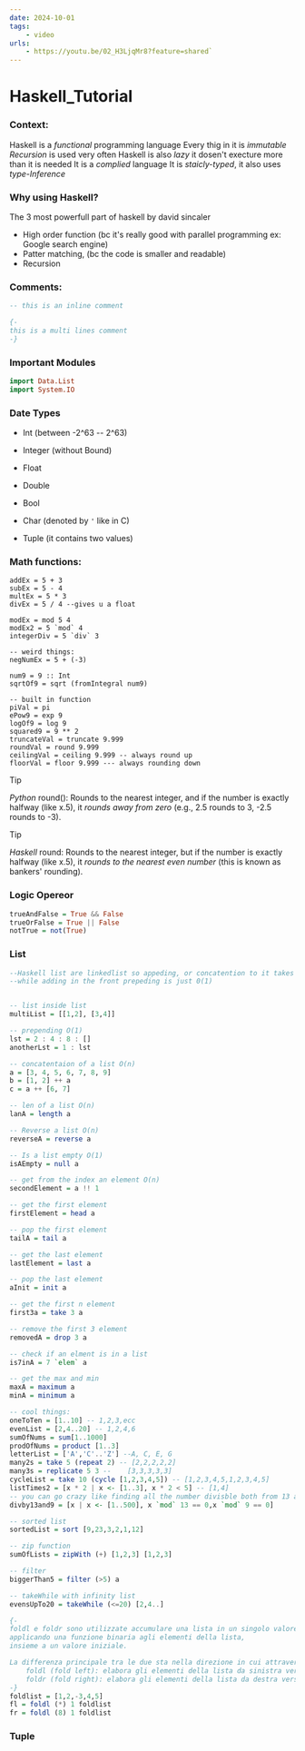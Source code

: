 ```yaml
---
date: 2024-10-01 
tags: 
    - video
urls:
    - https://youtu.be/02_H3LjqMr8?feature=shared`
---
```


# Haskell_Tutorial

### Context:

Haskell is a *functional* programming language
Every thig in it is *immutable*
*Recursion* is used very often
Haskell is also *lazy* it dosen't execture more than it is needed
It is a *complied* language
It is *staicly-typed*, it also uses *type-Inference*

### Why using Haskell?
The 3 most powerfull part of haskell by david sincaler
- High order function (bc it's really good with parallel programming ex: Google search engine)
- Patter matching, (bc the code is smaller and readable)
- Recursion 

### Comments:

```haskell
-- this is an inline comment
```

```haskell
{-
this is a multi lines comment
-}
```

### Important Modules

```haskell
import Data.List
import System.IO
```

### Date Types

- Int  (between -2^63 -- 2^63)

- Integer (without Bound)

- Float

- Double

- Bool

- Char (denoted by `'` like in C)

- Tuple (it contains two values)

### Math functions:

```hasell
addEx = 5 + 3
subEx = 5 - 4
multEx = 5 * 3
divEx = 5 / 4 --gives u a float

modEx = mod 5 4
modEx2 = 5 `mod` 4
integerDiv = 5 `div` 3

-- weird things:
negNumEx = 5 + (-3)

num9 = 9 :: Int
sqrtOf9 = sqrt (fromIntegral num9)

-- built in function
piVal = pi
ePow9 = exp 9
logOf9 = log 9
squared9 = 9 ** 2
truncateVal = truncate 9.999
roundVal = round 9.999
ceilingVal = ceiling 9.999 -- always round up
floorVal = floor 9.999 --- always rounding down
```
> [!TIP]
*Python* round(): Rounds to the nearest integer, and if the number is exactly halfway (like x.5), it *rounds away from zero* (e.g., 2.5 rounds to 3, -2.5 rounds to -3).
> 

> [!TIP]
*Haskell* round: Rounds to the nearest integer, but if the number is exactly halfway (like x.5), it *rounds to the nearest even number* (this is known as bankers' rounding).
> 

### Logic Opereor

```haskell
trueAndFalse = True && False
trueOrFalse = True || False
notTrue = not(True)

```

### List
```haskell
--Haskell list are linkedlist so appeding, or concatention to it takes O(n)
--while adding in the front prepeding is just 0(1)


-- list inside list
multiList = [[1,2], [3,4]]

-- prepending O(1)
lst = 2 : 4 : 8 : []
anotherLst = 1 : lst

-- concatentaion of a list O(n)
a = [3, 4, 5, 6, 7, 8, 9]
b = [1, 2] ++ a
c = a ++ [6, 7]

-- len of a list O(n)
lanA = length a

-- Reverse a list O(n)
reverseA = reverse a

-- Is a list empty O(1)
isAEmpty = null a

-- get from the index an element O(n)
secondElement = a !! 1

-- get the first element
firstElement = head a

-- pop the first element
tailA = tail a

-- get the last element
lastElement = last a

-- pop the last element
aInit = init a

-- get the first n element
first3a = take 3 a

-- remove the first 3 element
removedA = drop 3 a

-- check if an elment is in a list
is7inA = 7 `elem` a

-- get the max and min
maxA = maximum a
minA = minimum a

-- cool things:
oneToTen = [1..10] -- 1,2,3,ecc
evenList = [2,4..20] -- 1,2,4,6
sumOfNums = sum[1..1000]
prodOfNums = product [1..3]
letterList = ['A','C'..'Z'] --A, C, E, G
many2s = take 5 (repeat 2) -- [2,2,2,2,2]
many3s = replicate 5 3 --    [3,3,3,3,3]
cycleList = take 10 (cycle [1,2,3,4,5]) -- [1,2,3,4,5,1,2,3,4,5]
listTimes2 = [x * 2 | x <- [1..3], x * 2 < 5] -- [1,4]
-- you can go crazy like finding all the number divisble both from 13 and 9
divby13and9 = [x | x <- [1..500], x `mod` 13 == 0,x `mod` 9 == 0]

-- sorted list
sortedList = sort [9,23,3,2,1,12]

-- zip function
sumOfLists = zipWith (+) [1,2,3] [1,2,3]

-- filter
biggerThan5 = filter (>5) a

-- takeWhile with infinity list
evensUpTo20 = takeWhile (<=20) [2,4..]

{-
foldl e foldr sono utilizzate accumulare una lista in un singolo valore
applicando una funzione binaria agli elementi della lista,
insieme a un valore iniziale.

La differenza principale tra le due sta nella direzione in cui attraversano la lista:
    foldl (fold left): elabora gli elementi della lista da sinistra verso destra.
    foldr (fold right): elabora gli elementi della lista da destra verso sinistra.
-}
foldlist = [1,2,-3,4,5]
fl = foldl (*) 1 foldlist
fr = foldl (8) 1 foldlist

```

### Tuple
